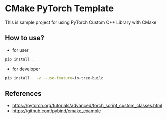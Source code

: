 # CMake PyTorch Template

This is sample project for using PyTorch Custom C++ Library with CMake

## How to use?

- for user

```bash
pip install .
```

- for developer

```bash
pip install . -v --use-feature=in-tree-build
```

## References
- https://pytorch.org/tutorials/advanced/torch_script_custom_classes.html
- https://github.com/pybind/cmake_example
